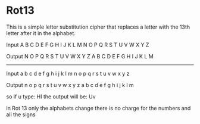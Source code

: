 # Rot13
This is a simple letter substitution cipher that replaces a letter with the 13th letter after it in the alphabet.

Input	    A B C D E F G H I J K L M N O P Q R S T U V W X Y Z

Output	  N O P Q R S T U V W X Y Z A B C D E F G H I J K L M
_________________________________________________________________________________________________________________

Input   a b c d e f g h i j k l m n o p q r s t u v w x y z

Output  n o p q r s t u v w x y z a b c d e f g h i j k l m

so if u type: HI
the output will be: Uv

in Rot 13 only the alphabets change there is no charge for the numbers and all the signs 
